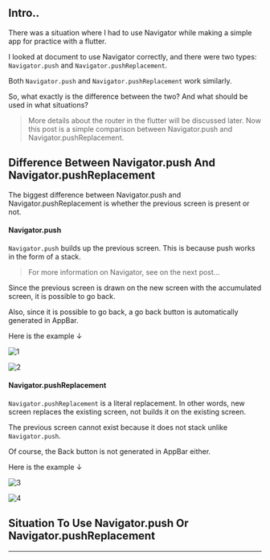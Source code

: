 ## Intro..
There was a situation where I had to use Navigator while making a simple app for practice with a flutter.

I looked at document to use Navigator correctly, and there were two types: `Navigator.push` and `Navigator.pushReplacement`.

Both `Navigator.push` and `Navigator.pushReplacement` work similarly. 

So, what exactly is the difference between the two? And what should be used in what situations?

> More details about the router in the flutter will be discussed later. Now this post is a simple comparison between Navigator.push and Navigator.pushReplacement.

## Difference Between Navigator.push And Navigator.pushReplacement
The biggest difference between Navigator.push and Navigator.pushReplacement is whether the previous screen is present or not.

#### Navigator.push
`Navigator.push` builds up the previous screen. This is because push works in the form of a stack. 

> For more information on Navigator, see on the next post...

Since the previous screen is drawn on the new screen with the accumulated screen, it is possible to go back.

Also, since it is possible to go back, a go back button is automatically generated in AppBar.

Here is the example ↓

![1](https://github.com/jinscodes/Blog_nextJS/assets/87598134/c5ea5eeb-f494-492b-9989-fad33eff6308)

![2](https://github.com/jinscodes/Blog_nextJS/assets/87598134/c5b45429-a659-4330-86ee-48135d8f14d5)

#### Navigator.pushReplacement
`Navigator.pushReplacement` is a literal replacement. In other words, new screen replaces the existing screen, not builds it on the existing screen.

The previous screen cannot exist because it does not stack unlike `Navigator.push`.

Of course, the Back button is not generated in AppBar either.

Here is the example ↓

![3](https://github.com/jinscodes/Blog_nextJS/assets/87598134/62cbc1eb-50b1-47e9-9953-3ff63e5f12f8)

![4](https://github.com/jinscodes/Blog_nextJS/assets/87598134/abd831ce-aa46-443b-a084-65fb118cf4c7)

## Situation To Use Navigator.push Or Navigator.pushReplacement



---
[](https://titann.tistory.com/49)

[](https://api.flutter.dev/flutter/widgets/Navigator/pushReplacement.html)

[](https://docs.flutter.dev/cookbook/navigation/navigation-basics)